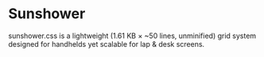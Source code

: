 Sunshower
=========

sunshower.css is a lightweight (1.61 KB × ~50 lines, unminified) grid system designed for handhelds yet scalable for lap & desk screens.
